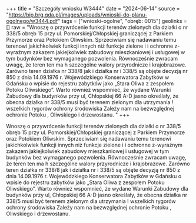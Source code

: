 +++
title = "Szczegóły wniosku W3444"
date = "2024-06-14"
source = "https://bip.brg.gda.pl/images/uploads/wnioski-do-planu-ogolnego/w3444.pdf"
tags = ["wnioski-ogolne", "obręb: 0015"]
geolinks = []
raw = "Wnoszę o przywrócenie funkcji terenów zielonych dla działki o nr 338/5 obręb 15 przy ul. Pomorskiej/Chłopskiej graniczącej z Parkiem Przymorze oraz Potokiem Oliwskim. Sprzeciwiam się nadawaniu temu terenowi jakichkolwiek funkcji innych niż funkcje zielone i i ochronne z-wyraźnym zakazem jakiejkolwiek zabudowy mieszkaniowej i usługowej w tym  budynków bez wymaganego pozwolenia. Równocześnie zwracam uwagę, że teren ten ma h szczególne walory przyrodnicze i krajobrazowe. Zarówno teren działka nr 338/8 jak i działka nr i 338/5 są objęte decyzją nr 850 z dnia 14.09.1976 r. Wojewódzkiego Konserwatora Zabytków w  Gdańsku o wpisie do rejestru zabytków jako „Stara Oliwa z zespołem Potoku Oliwskiego”.  Warto również wspomnieć, że wydane Warunki Zabudowy dla budynków przy ul, Chłopskiej 66 A-D jasno określały, że obecna działka nr 338/5 musi być terenem zielonym dla utrzymania ! wszelkich rygorów ochrony środowiska Zależy nam na bezwzględnej ochronie Potoku ,  Oliwskiego i drzewostanu.  "
+++

Wnoszę o przywrócenie funkcji terenów zielonych dla działki o nr 338/5 obręb 15
przy ul. Pomorskiej/Chłopskiej graniczącej z Parkiem Przymorze oraz Potokiem Oliwskim.
Sprzeciwiam się nadawaniu temu terenowi jakichkolwiek funkcji innych niż funkcje zielone i i
ochronne z-wyraźnym zakazem jakiejkolwiek zabudowy mieszkaniowej i usługowej w tym 
budynków bez wymaganego pozwolenia. Równocześnie zwracam uwagę, że teren ten ma h
szczególne walory przyrodnicze i krajobrazowe. Zarówno teren działka nr 338/8 jak i działka nr i
338/5 są objęte decyzją nr 850 z dnia 14.09.1976 r. Wojewódzkiego Konserwatora Zabytków w 
Gdańsku o wpisie do rejestru zabytków jako „Stara Oliwa z zespołem Potoku Oliwskiego”. 
Warto również wspomnieć, że wydane Warunki Zabudowy dla budynków przy ul, Chłopskiej 66
A-D jasno określały, że obecna działka nr 338/5 musi być terenem zielonym dla utrzymania !
wszelkich rygorów ochrony środowiska Zależy nam na bezwzględnej ochronie Potoku , 
Oliwskiego i drzewostanu. 



